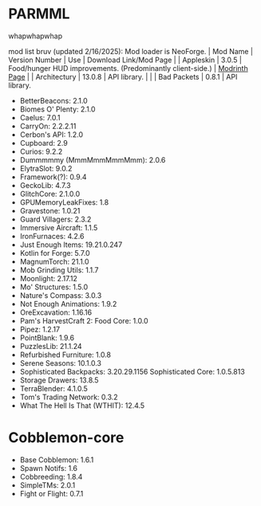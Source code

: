 # PARMML
whapwhapwhap


mod list bruv (updated 2/16/2025):
Mod loader is NeoForge.
| Mod Name | Version Number | Use | Download Link/Mod Page |
| Appleskin | 3.0.5 | Food/hunger HUD improvements. (Predominantly client-side.) | [Modrinth Page](https://modrinth.com/mod/appleskin) |
| Architectury | 13.0.8 | API library. | |
| Bad Packets | 0.8.1 |
  API library.
- BetterBeacons: 2.1.0
- Biomes O' Plenty: 2.1.0
- Caelus: 7.0.1
- CarryOn: 2.2.2.11
- Cerbon's API: 1.2.0
- Cupboard: 2.9
- Curios: 9.2.2
- Dummmmmy (MmmMmmMmmMmm): 2.0.6
- ElytraSlot: 9.0.2
- Framework(?): 0.9.4
- GeckoLib: 4.7.3
- GlitchCore: 2.1.0.0
- GPUMemoryLeakFixes: 1.8
- Gravestone: 1.0.21
- Guard Villagers: 2.3.2
- Immersive Aircraft: 1.1.5
- IronFurnaces: 4.2.6
- Just Enough Items: 19.21.0.247
- Kotlin for Forge: 5.7.0
- MagnumTorch: 21.1.0
- Mob Grinding Utils: 1.1.7
- Moonlight: 2.17.12
- Mo' Structures: 1.5.0
- Nature's Compass: 3.0.3
- Not Enough Animations: 1.9.2
- OreExcavation: 1.16.16
- Pam's HarvestCraft 2: Food Core: 1.0.0
- Pipez: 1.2.17
- PointBlank: 1.9.6
- PuzzlesLib: 21.1.24
- Refurbished Furniture: 1.0.8
- Serene Seasons: 10.1.0.3
- Sophisticated Backpacks: 3.20.29.1156
  Sophisticated Core: 1.0.5.813
- Storage Drawers: 13.8.5
- TerraBlender: 4.1.0.5
- Tom's Trading Network: 0.3.2
- What The Hell Is That (WTHIT): 12.4.5


# Cobblemon-core
- Base Cobblemon: 1.6.1
- Spawn Notifs: 1.6
- Cobbreeding: 1.8.4
- SimpleTMs: 2.0.1
- Fight or Flight: 0.7.1
